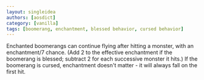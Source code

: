```yaml
---
layout: singleidea
authors: [aosdict]
category: [vanilla]
tags: [boomerang, enchantment, blessed behavior, cursed behavior]
---
```

Enchanted boomerangs can continue flying after hitting a monster, with an enchantment/7 chance. (Add 2 to the effective enchantment if the boomerang is blessed; subtract 2 for each successive monster it hits.) If the boomerang is cursed, enchantment doesn't matter - it will always fall on the first hit.

